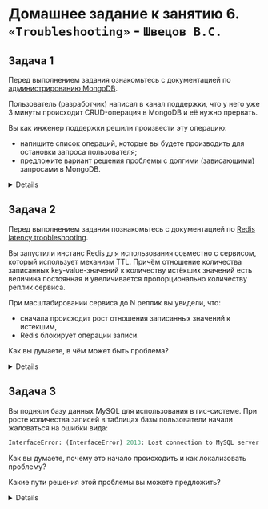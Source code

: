 # Домашнее задание к занятию 6. `«Troubleshooting»` - `Швецов В.С.`

## Задача 1

Перед выполнением задания ознакомьтесь с документацией по [администрированию MongoDB](https://docs.mongodb.com/manual/administration/).

Пользователь (разработчик) написал в канал поддержки, что у него уже 3 минуты происходит CRUD-операция в MongoDB и её 
нужно прервать. 

Вы как инженер поддержки решили произвести эту операцию:

- напишите список операций, которые вы будете производить для остановки запроса пользователя;
- предложите вариант решения проблемы с долгими (зависающими) запросами в MongoDB.

<details>

CRUD-операции в MongoDB относятся к основным операциям, которые можно выполнять с данными в базе данных MongoDB. Акроним CRUD означает: Create, Read, Update, Delete.

Чтобы остановки долгой операции можно выполнить следующие шаги:

- Выявление долгой операции:

Проверить журналы MongoDB или мониторинговые инструменты, чтобы убедиться, что запрос действительно занимает длительное время. Уточнить у пользователя, какая операция выполняется (create, read, update, delete), и на каком ресурсе (коллекция, база данных).


- Остановка запроса:

Воспользоваться методами мониторинга и управления MongoDB, такими как db.currentOp(), чтобы найти долгую операцию и прервать её. Выполнить следующие команды в оболочке MongoDB:

```sql
db.currentOp(true).inprog.forEach(function(op) {
    if (op.secs_running > 180) { // Если операция выполняется более 3 минут
        db.killOp(op.opid); // Прервать операцию
    }
});
```

Использовать административные инструменты MongoDB, такие как MongoDB Compass, для управления сеансами и запросами.

- Решение проблемы с долгими запросами:

MongoDB содержит профилировщик базы данных, который оценивает производительность каждой операции с базой данных. С помощью профилировщика мы можем определить запросы, которые выполняются медленнее, чем должны, и на основе этих данных определять, когда нам необходим индекс.

</details>

## Задача 2

Перед выполнением задания познакомьтесь с документацией по [Redis latency troobleshooting](https://redis.io/topics/latency).

Вы запустили инстанс Redis для использования совместно с сервисом, который использует механизм TTL. 
Причём отношение количества записанных key-value-значений к количеству истёкших значений есть величина постоянная и
увеличивается пропорционально количеству реплик сервиса. 

При масштабировании сервиса до N реплик вы увидели, что:

- сначала происходит рост отношения записанных значений к истекшим,
- Redis блокирует операции записи.

Как вы думаете, в чём может быть проблема?

<details>



Вероятно это связано с тем, что при масштабировании сервиса до N реплик увеличивается количество записанных ключей в Redis, а процесс истечения TTL не успевает за этими изменениями. Это приводит к тому, что увеличивается количество устаревших ключей, которые все еще остаются в базе данных Redis.

Поскольку механизм истечения TTL в Redis не является мгновенным, а происходит в фоновом режиме, при увеличении количества записанных ключей увеличивается и нагрузка на процесс истечения TTL. Это может привести к блокировке операций записи, так как Redis занят удалением устаревших ключей и не может эффективно обрабатывать новые записи.

Для решения этой проблемы можно принять следующие меры:

- Увеличить ресурсы сервера

- Оптимизировать TTL: Убедиться, что время жизни ключей настроено таким образом, чтобы они истекали вовремя и не накапливались в базе данных.

- Разделение базы данных: Рассмотреть возможность разделения базы данных Redis на более мелкие части или использование партиционирования, чтобы уменьшить нагрузку на процесс истечения TTL и улучшить производительность.

</details>

## Задача 3

Вы подняли базу данных MySQL для использования в гис-системе. При росте количества записей в таблицах базы
пользователи начали жаловаться на ошибки вида:
```python
InterfaceError: (InterfaceError) 2013: Lost connection to MySQL server during query u'SELECT..... '
```

Как вы думаете, почему это начало происходить и как локализовать проблему?

Какие пути решения этой проблемы вы можете предложить?

<details>

Исходя из информации : Ошибка 2013 возникает, когда соединение между клиентом MySQL и сервером базы данных обрывается, обычно потому, что базе данных требуется слишком много времени для ответа.
Чаще всего данная ситуация возникает, когда происходит выборка очень большого количества данных, что очевидно, т.к. проблема стала возникать не сразу, а при росте количества записей.
Документация рекомендует нам увеличить настройку `net_read_timeout` , но делать это стоит только после того, как закончились пути оптимиация запроса с помощью индексов и других средств БД.

## Задача 4

Вы решили перевести гис-систему из задачи 3 на PostgreSQL, так как прочитали в документации, что эта СУБД работает с 
большим объёмом данных лучше, чем MySQL.

После запуска пользователи начали жаловаться, что СУБД время от времени становится недоступной. В dmesg вы видите, что:

`postmaster invoked oom-killer`

Как вы думаете, что происходит?

Как бы вы решили эту проблему?

<details>



Данная ошибка говорит о том, что закончилась выделенная память и она принудительного завершает выбранные запущенные процессы. 
Скорее всего, объем данных все еще велик.
Если нужен именно этот объем данных, то можно попробовать выгружать не все данные целиком, а пачками (batch) меньшего размера.

 Для решения проблемы можно настроить несколько параметров в конфигурационном файле postgresql.conf

- shared_buffers: Этот параметр определяет объем оперативной памяти, который PostgreSQL использует для кэширования данных. Увеличение этого параметра может улучшить производительность запросов, но также увеличит потребление памяти. Рекомендуется установить его в 25-30% от общего объема доступной памяти.

Пример: shared_buffers = 6GB

- work_mem: Этот параметр определяет объем оперативной памяти, выделенный для выполнения отдельных операций сортировки и хэширования. Увеличение этого параметра может ускорить выполнение сложных запросов, но также увеличит потребление памяти.

Пример: work_mem = 64MB

- maintenance_work_mem: Этот параметр определяет объем оперативной памяти, выделенный для операций обслуживания, таких как анализ и индексирование. Увеличение этого параметра может ускорить выполнение операций обслуживания, но также увеличит потребление памяти.

Пример: maintenance_work_mem = 4GB

- max_connections: Этот параметр определяет максимальное количество одновременных подключений к серверу PostgreSQL. Уменьшение этого параметра может сократить потребление памяти, если большое количество подключений создает нагрузку на память.

Пример: max_connections = 200

- effective_cache_size: Этот параметр позволяет PostgreSQL оценить доступное место в кэше операционной системы для кэширования данных. Установка этого параметра в правильное значение поможет оптимизировать запросы, использующие кэш файловой системы.

Пример: effective_cache_size = 16GB

</details>
